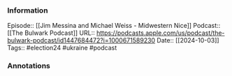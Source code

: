 ### Information

Episode:: [[Jim Messina and Michael Weiss - Midwestern Nice]]
Podcast:: [[The Bulwark Podcast]]
URL:: https://podcasts.apple.com/us/podcast/the-bulwark-podcast/id1447684472?i=1000671589230
Date:: [[2024-10-03]]
Tags:: #election24 #ukraine 
#podcast


### Annotations

